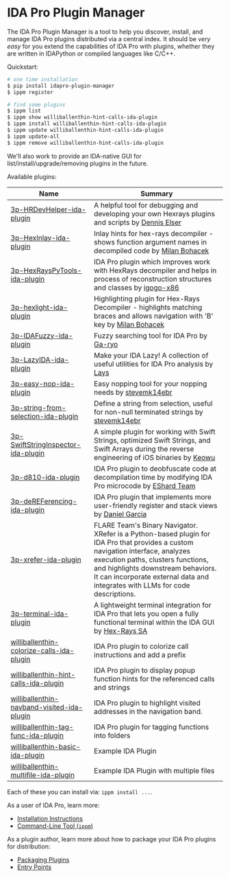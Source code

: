 # IDA Pro Plugin Manager

The IDA Pro Plugin Manager is a tool to help you discover, install, and manage IDA Pro plugins distributed via a central index. It should be *very easy* for you extend the capabilities of IDA Pro with plugins, whether they are written in IDAPython or compiled languages like C/C++.

Quickstart:
```bash
# one time installation
$ pip install idapro-plugin-manager
$ ippm register

# find some plugins
$ ippm list
$ ippm show williballenthin-hint-calls-ida-plugin
$ ippm install williballenthin-hint-calls-ida-plugin
$ ippm update williballenthin-hint-calls-ida-plugin
$ ippm update-all
$ ippm remove williballenthin-hint-calls-ida-plugin
```

We'll also work to provide an IDA-native GUI for list/install/upgrade/removing plugins in the future.

Available plugins:

| Name                                      | Summary                                      |
|--------------------------------------------|----------------------------------------------|
| [3p-HRDevHelper-ida-plugin](https://github.com/patois/HRDevHelper)  | A helpful tool for debugging and developing your own Hexrays plugins and scripts by [Dennis Elser](https://github.com/patois/HRDevHelper) |
| [3p-HexInlay-ida-plugin](https://github.com/milankovo/hexinlay) | Inlay hints for hex-rays decompiler - shows function argument names in decompiled code by [Milan Bohacek](https://github.com/milankovo/hexinlay) |
| [3p-HexRaysPyTools-ida-plugin](https://github.com/igogo-x86/HexRaysPyTools) | IDA Pro plugin which improves work with HexRays decompiler and helps in process of reconstruction structures and classes by [igogo-x86](https://github.com/igogo-x86/HexRaysPyTools) |
| [3p-hexlight-ida-plugin](https://github.com/stevemk14ebr/RETools) | Highlighting plugin for Hex-Rays Decompiler - highlights matching braces and allows navigation with 'B' key by [Milan Bohacek](https://github.com/stevemk14ebr/RETools) |
| [3p-IDAFuzzy-ida-plugin](https://github.com/Ga-ryo/IDAFuzzy) | Fuzzy searching tool for IDA Pro by [Ga-ryo](https://github.com/Ga-ryo/IDAFuzzy) |
| [3p-LazyIDA-ida-plugin](https://github.com/L4ys/LazyIDA) | Make your IDA Lazy! A collection of useful utilities for IDA Pro analysis by [Lays](https://github.com/L4ys/LazyIDA) |
| [3p-easy-nop-ida-plugin](https://github.com/stevemk14ebr/RETools) | Easy nopping tool for your nopping needs by [stevemk14ebr](https://github.com/stevemk14ebr/RETools) |
| [3p-string-from-selection-ida-plugin](https://github.com/stevemk14ebr/RETools) | Define a string from selection, useful for non-null terminated strings by [stevemk14ebr](https://github.com/stevemk14ebr/RETools) |
| [3p-SwiftStringInspector-ida-plugin](https://github.com/keowu/swiftstringinspector) | A simple plugin for working with Swift Strings, optimized Swift Strings, and Swift Arrays during the reverse engineering of iOS binaries by [Keowu](https://github.com/keowu/swiftstringinspector) |
| [3p-d810-ida-plugin](https://github.com/joydo/d810) | IDA Pro plugin to deobfuscate code at decompilation time by modifying IDA Pro microcode by [EShard Team](https://github.com/joydo/d810) |
| [3p-deREFerencing-ida-plugin](https://github.com/danigargu/deREferencing) | IDA Pro plugin that implements more user-friendly register and stack views by [Daniel Garcia](https://github.com/danigargu/deREferencing) |
| [3p-xrefer-ida-plugin](https://github.com/mandiant/xrefer) | FLARE Team's Binary Navigator. XRefer is a Python-based plugin for IDA Pro that provides a custom navigation interface, analyzes execution paths, clusters functions, and highlights downstream behaviors. It can incorporate external data and integrates with LLMs for code descriptions. |
| [3p-terminal-ida-plugin](https://github.com/HexRaysSA/ida-terminal-plugin) | A lightweight terminal integration for IDA Pro that lets you open a fully functional terminal within the IDA GUI by [Hex-Rays SA](https://github.com/HexRaysSA/ida-terminal-plugin) |
| [williballenthin-colorize-calls-ida-plugin](https://github.com/williballenthin/idawilli/tree/master/plugins/colorize_calls)  | IDA Pro plugin to colorize call instructions and add a prefix |
| [williballenthin-hint-calls-ida-plugin](https://github.com/williballenthin/idawilli/tree/master/plugins/hint_calls)      | IDA Pro plugin to display popup function hints for the referenced calls and strings |
| [williballenthin-navband-visited-ida-plugin](https://github.com/williballenthin/idawilli/tree/master/plugins/navband_visited) | IDA Pro plugin to highlight visited addresses in the navigation band. |
| [williballenthin-tag-func-ida-plugin](https://github.com/williballenthin/idawilli/tree/master/plugins/tag_func)        | IDA Pro plugin for tagging functions into folders |
| [williballenthin-basic-ida-plugin](https://www.github.com/williballenthin/idawilli/tree/master/plugins/plugin-manager/examples/basic-ida-plugin/)               | Example IDA Plugin                           |
| [williballenthin-multifile-ida-plugin](https://www.github.com/williballenthin/idawilli/tree/master/plugins/plugin-manager/examples/multifile-ida-plugin/)           | Example IDA Plugin with multiple files        |

Each of these you can install via: `ippm install ...`.

As a user of IDA Pro, learn more:
  - [Installation Instructions](./doc/as-a-user.md#installation)
  - [Command-Line Tool (`ippm`)](./doc/as-a-user.md#command-line-tool-ippm)

As a plugin author, learn more about how to package your IDA Pro plugins for distribution:
  - [Packaging Plugins](./doc/as-a-plugin-author.md#packaging-plugins)
  - [Entry Points](./doc/as-a-plugin-author.md#entry-points)

